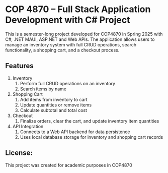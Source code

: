 # COP 4870 – Full Stack Application Development with C# Project

This is a semester-long project developed for COP4870 in Spring 2025 with C#, .NET MAUI, ASP.NET and Web APIs. 
The application allows users to manage an inventory system with full CRUD operations, search functionality, a shopping cart, and a checkout process.

## Features

1. Inventory
   1. Perform full CRUD operations on an inventory
   2. Search items by name
2. Shopping Cart
   1. Add items from inventory to cart
   2. Update quantities or remove items
   3. Calculate subtotal and total cost
3. Checkout
   1. Finalize orders, clear the cart, and update inventory item quantities
4. API Integration
   1. Connects to a Web API backend for data persistence
   2. Uses local database storage for inventory and shopping cart records
  
## License:

This project was created for academic purposes in COP4870
